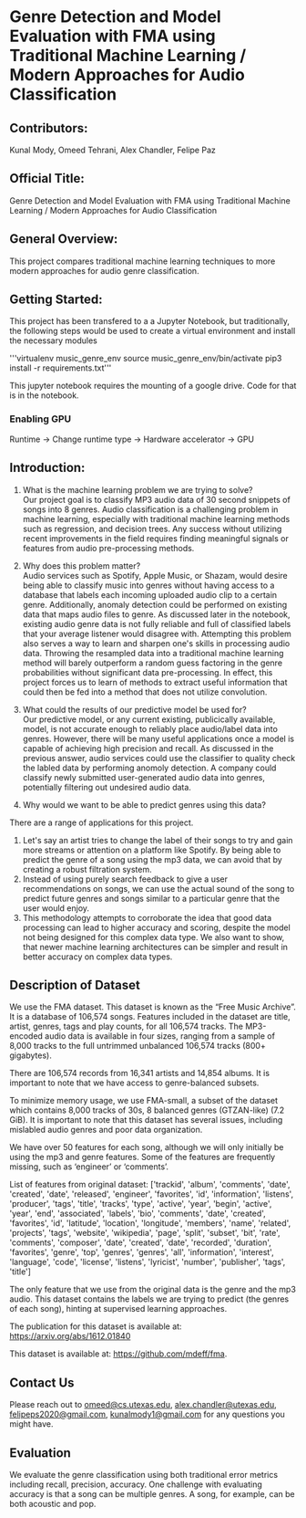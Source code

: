 # Genre Detection and Model Evaluation with FMA using Traditional Machine Learning / Modern Approaches for Audio Classification

## Contributors: 
Kunal Mody, Omeed Tehrani, Alex Chandler, Felipe Paz

## Official Title: 
Genre Detection and Model Evaluation with FMA using Traditional Machine Learning / Modern Approaches for Audio Classification

## General Overview: 
This project compares traditional machine learning techniques to more modern approaches for audio genre classification. 

## Getting Started:
This project has been transfered to a a Jupyter Notebook, but traditionally, the following steps would be used to create a virtual environment and install the necessary modules

'''virtualenv music_genre_env source music_genre_env/bin/activate pip3 install -r requirements.txt'''

This jupyter notebook requires the mounting of a google drive. Code for that is in the notebook.

### Enabling GPU
Runtime -> Change runtime type -> Hardware accelerator -> GPU

## Introduction:

1. What is the machine learning problem we are trying to solve? <br>
Our project goal is to classify MP3 audio data of 30 second snippets of songs into 8 genres.
Audio classification is a challenging problem in machine learning, especially with traditional machine learning methods such as regression, and decision trees. Any success without utilizing recent improvements in the field requires finding meaningful signals or features from audio pre-processing methods.

2. Why does this problem matter? <br>
Audio services such as Spotify, Apple Music, or Shazam, would desire being able to classify music into genres without having access to a database that labels each incoming uploaded audio clip to a certain genre. Additionally, anomaly detection could be performed on existing data that maps audio files to genre. As discussed later in the notebook, existing audio genre data is not fully reliable and full of classified labels that your average listener would disagree with. Attempting this problem also serves a way to learn and sharpen one's skills in processing audio data. Throwing the resampled data into a traditional machine learning method will barely outperform a random guess factoring in the genre probabilities without significant data pre-processing. In effect, this project forces us to learn of methods to extract useful information that could then be fed into a method that does not utilize convolution.

3. What could the results of our predictive model be used for?<br>
Our predictive model, or any current existing, publicically available, model, is not accurate enough to reliably place audio/label data into genres. However, there will be many useful applications once a model is capable of achieving high precision and recall. As discussed in the previous answer, audio services could use the classifier to quality check the labled data by performing anomoly detection. A company could classify newly submitted user-generated audio data into genres, potentially filtering out undesired audio data. 

4. Why would we want to be able to predict genres using this data?<br>

There are a range of applications for this project. 
1. Let's say an artist tries to change the label of their songs to try and gain more streams or attention on a platform like Spotify. By being able to predict the genre of a song using the mp3 data, we can avoid that by creating a robust filtration system. 
2. Instead of using purely search feedback to give a user recommendations on songs, we can use the actual sound of the song to predict future genres and songs similar to a particular genre that the user would enjoy.
3. This methodology attempts to corroborate the idea that good data processing can lead to higher accuracy and scoring, despite the model not being designed for this complex data type. We also want to show, that newer machine learning architectures can be simpler and result in better accuracy on complex data types.

## Description of Dataset

We use the FMA dataset. This dataset is known as the “Free Music Archive”. It is a database of 106,574 songs. Features included in the dataset are title, artist, genres, tags and play counts, for all 106,574 tracks. The MP3-encoded audio data is available in four sizes, ranging from a sample of 8,000 tracks to the full untrimmed unbalanced 106,574 tracks (800+ gigabytes).

There are 106,574 records from 16,341 artists and 14,854 albums. It is important to note that we have access to genre-balanced subsets. 

To minimize memory usage, we use FMA-small, a subset of the dataset which contains 8,000 tracks of 30s, 8 balanced genres (GTZAN-like) (7.2 GiB). It is important to note that this dataset has several issues, including mislabled audio genres and poor data organization.

We have over 50 features for each song, although we will only initially be using the mp3 and genre features. Some of the features are frequently missing, such as ‘engineer’ or ‘comments’. 

List of features from original dataset: ['trackid', 'album', 'comments', 'date', 'created', 'date', 'released', 'engineer', 'favorites', 'id', 'information', 'listens', 'producer', 'tags', 'title', 'tracks', 'type', 'active', 'year', 'begin', 'active', 'year', 'end', 'associated', 'labels', 'bio', 'comments', 'date', 'created', 'favorites', 'id', 'latitude', 'location', 'longitude', 'members', 'name', 'related', 'projects', 'tags', 'website', 'wikipedia', 'page', 'split', 'subset', 'bit', 'rate', 'comments', 'composer', 'date', 'created', 'date', 'recorded', 'duration', 'favorites', 'genre', 'top', 'genres', 'genres', 'all', 'information', 'interest', 'language', 'code', 'license', 'listens', 'lyricist', 'number', 'publisher', 'tags', 'title']

The only feature that we use from the original data is the genre and the mp3 audio.
This dataset contains the labels we are trying to predict (the genres of each song), hinting at supervised learning approaches.


The publication for this dataset is available at: https://arxiv.org/abs/1612.01840

This dataset is available at: https://github.com/mdeff/fma.

## Contact Us

Please reach out to omeed@cs.utexas.edu, alex.chandler@utexas.edu, felipeps2020@gmail.com, kunalmody1@gmail.com for any questions you might have.

## Evaluation
We evaluate the genre classification using both traditional error metrics including recall, precision, accuracy. One challenge with evaluating accuracy is that a song can be multiple genres. A song, for example, can be both acoustic and pop.
